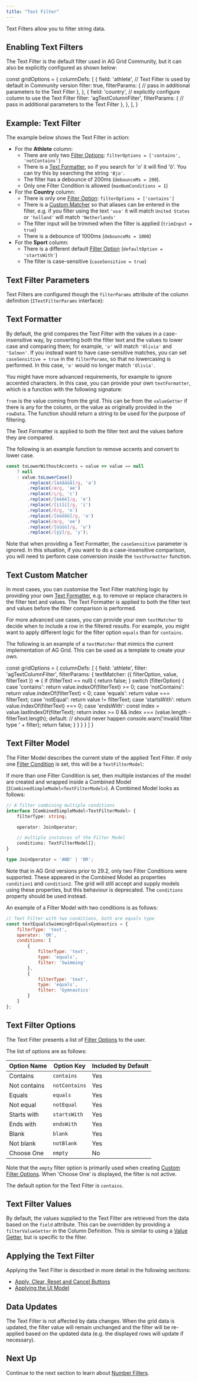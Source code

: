 ```yaml
---
title: "Text Filter"
---
```


Text Filters allow you to filter string data.

<image-caption src="filter-text/resources/text-filter.png" alt="Text Filter" width="12.5rem" centered="true"></image-caption>

## Enabling Text Filters

The Text Filter is the default filter used in AG Grid Community, but it can also be explicitly configured as shown below:

<snippet>
const gridOptions = {
    columnDefs: [
        {
            field: 'athlete',
            // Text Filter is used by default in Community version
            filter: true,
            filterParams: {
                // pass in additional parameters to the Text Filter
            },
        },
        {
            field: 'country',
            // explicitly configure column to use the Text Filter
            filter: 'agTextColumnFilter',
            filterParams: {
                // pass in additional parameters to the Text Filter
            },
        },
    ],
}
</snippet>

## Example: Text Filter

The example below shows the Text Filter in action:

- For the **Athlete** column:
    - There are only two [Filter Options](#text-filter-options): `filterOptions = ['contains', 'notContains']`
    - There is a [Text Formatter](#text-formatter), so if you search for 'o' it will find '&ouml;'. You can try this by searching the string `'Bjo'`.
    - The filter has a debounce of 200ms (`debounceMs = 200`).
    - Only one Filter Condition is allowed (`maxNumConditions = 1`)
- For the **Country** column:
    - There is only one [Filter Option](#text-filter-options): `filterOptions = ['contains']`
    - There is a [Custom Matcher](#text-custom-matcher) so that aliases can be entered in the filter, e.g. if you filter using the text `'usa'` it will match `United States` or `'holland'` will match `'Netherlands'`
    - The filter input will be trimmed when the filter is applied (`trimInput = true`)
    - There is a debounce of 1000ms (`debounceMs = 1000`)
- For the **Sport** column:
    - There is a different default [Filter Option](#text-filter-options) (`defaultOption = 'startsWith'`)
    - The filter is case-sensitive (`caseSensitive = true`)

<grid-example title='Text Filter' name='text-filter' type='generated' options='{ "exampleHeight": 555 }'></grid-example>

## Text Filter Parameters

Text Filters are configured though the `filterParams` attribute of the column definition (`ITextFilterParams` interface):

<interface-documentation interfaceName='ITextFilterParams' config='{"description":"", "sortAlphabetically":"true"}' overrideSrc="filter-text/resources/text-filter-params.json"></interface-documentation>

## Text Formatter

By default, the grid compares the Text Filter with the values in a case-insensitive way, by converting both the filter text and the values to lower case and comparing them; for example, `'o'` will match `'Olivia'` and `'Salmon'`. If you instead want to have case-sensitive matches, you can set `caseSensitive = true` in the `filterParams`, so that no lowercasing is performed. In this case, `'o'` would no longer match `'Olivia'`.

You might have more advanced requirements, for example to ignore accented characters. In this case, you can provide your own `textFormatter`, which is a function with the following signature:

<interface-documentation interfaceName='ITextFilterParams' names='["textFormatter"]' config='{"description":"", "overrideBottomMargin":"1rem"}' ></interface-documentation>

`from` is the value coming from the grid. This can be from the `valueGetter` if there is any for the column, or the value as originally provided in the `rowData`. The function should return a string to be used for the purpose of filtering.

The Text Formatter is applied to both the filter text and the values before they are compared.

The following is an example function to remove accents and convert to lower case.

```js
const toLowerWithoutAccents = value => value == null
    ? null
    : value.toLowerCase()
        .replace(/[àáâãäå]/g, 'a')
        .replace(/æ/g, 'ae')
        .replace(/ç/g, 'c')
        .replace(/[èéêë]/g, 'e')
        .replace(/[ìíîï]/g, 'i')
        .replace(/ñ/g, 'n')
        .replace(/[òóôõö]/g, 'o')
        .replace(/œ/g, 'oe')
        .replace(/[ùúûü]/g, 'u')
        .replace(/[ýÿ]/g, 'y');
```

Note that when providing a Text Formatter, the `caseSensitive` parameter is ignored. In this situation, if you want to do a case-insensitive comparison, you will need to perform case conversion inside the `textFormatter` function.

## Text Custom Matcher

In most cases, you can customise the Text Filter matching logic by providing your own [Text Formatter](#text-formatter), e.g. to remove or replace characters in the filter text and values. The Text Formatter is applied to both the filter text and values before the filter comparison is performed.

For more advanced use cases, you can provide your own `textMatcher` to decide when to include a row in the filtered results. For example, you might want to apply different logic for the filter option `equals` than for `contains`.

<interface-documentation interfaceName='ITextFilterParams' names='["textMatcher"]' config='{"description":"", "overrideBottomMargin":"1rem"}' ></interface-documentation>

The following is an example of a `textMatcher` that mimics the current implementation of AG Grid. This can be used as a template to create your own.

<snippet>
const gridOptions = {
    columnDefs: [
        {
            field: 'athlete',
            filter: 'agTextColumnFilter',
            filterParams: {
                textMatcher: ({ filterOption, value, filterText }) => {
                    if (filterText == null) {
                        return false;
                    }
                    switch (filterOption) {
                        case 'contains':
                            return value.indexOf(filterText) >= 0;
                        case 'notContains':
                            return value.indexOf(filterText) < 0;
                        case 'equals':
                            return value === filterText;
                        case 'notEqual':
                            return value != filterText;
                        case 'startsWith':
                            return value.indexOf(filterText) === 0;
                        case 'endsWith':
                            const index = value.lastIndexOf(filterText);
                            return index >= 0 && index === (value.length - filterText.length);
                        default:
                            // should never happen
                            console.warn('invalid filter type ' + filter);
                            return false;
                    }
                }
            }
        }
    ]
}
</snippet>

## Text Filter Model

The Filter Model describes the current state of the applied Text Filter. If only one [Filter Condition](/filter-conditions/) is set, this will be a `TextFilterModel`:

<interface-documentation interfaceName='TextFilterModel' config='{"description":""}'></interface-documentation>

If more than one Filter Condition is set, then multiple instances of the model are created and wrapped inside a Combined Model (`ICombinedSimpleModel<TextFilterModel>`). A Combined Model looks as follows:

```ts
// A filter combining multiple conditions
interface ICombinedSimpleModel<TextFilterModel> {
    filterType: string;

    operator: JoinOperator;

    // multiple instances of the Filter Model
    conditions: TextFilterModel[];
}

type JoinOperator = 'AND' | 'OR';
```

Note that in AG Grid versions prior to 29.2, only two Filter Conditions were supported. These appeared in the Combined Model as properties `condition1` and `condition2`. The grid will still accept and supply models using these properties, but this behaviour is deprecated. The `conditions` property should be used instead.

An example of a Filter Model with two conditions is as follows:

```js
// Text Filter with two conditions, both are equals type
const textEqualsSwimmingOrEqualsGymnastics = {
    filterType: 'text',
    operator: 'OR',
    conditions: [
        {
            filterType: 'text',
            type: 'equals',
            filter: 'Swimming'
        },
        {
            filterType: 'text',
            type: 'equals',
            filter: 'Gymnastics'
        }
    ]
};
```

## Text Filter Options

The Text Filter presents a list of [Filter Options](/filter-conditions/#filter-options) to the user.

The list of options are as follows:

| Option Name             | Option Key            | Included by Default |
| ----------------------- | --------------------- | ------------------- |
| Contains                | `contains`            | Yes                 |
| Not contains            | `notContains`         | Yes                 |
| Equals                  | `equals`              | Yes                 |
| Not equal               | `notEqual`            | Yes                 |
| Starts with             | `startsWith`          | Yes                 |
| Ends with               | `endsWith`            | Yes                 |
| Blank                   | `blank`               | Yes                 |
| Not blank               | `notBlank`            | Yes                 |
| Choose One              | `empty`               | No                  |

Note that the `empty` filter option is primarily used when creating [Custom Filter Options](/filter-conditions/#custom-filter-options). When 'Choose One' is displayed, the filter is not active.

The default option for the Text Filter is `contains`.

## Text Filter Values

By default, the values supplied to the Text Filter are retrieved from the data based on the `field` attribute. This can be overridden by providing a `filterValueGetter` in the Column Definition. This is similar to using a [Value Getter](/value-getters), but is specific to the filter.

<api-documentation source='column-properties/properties.json' section='filtering' names='["filterValueGetter"]'></api-documentation>

## Applying the Text Filter

Applying the Text Filter is described in more detail in the following sections:

- [Apply, Clear, Reset and Cancel Buttons](/filter-applying/#apply-clear-reset-and-cancel-buttons)
- [Applying the UI Model](/filter-applying/#applying-the-ui-model)

## Data Updates

The Text Filter is not affected by data changes. When the grid data is updated, the filter value will remain unchanged and the filter will be re-applied based on the updated data (e.g. the displayed rows will update if necessary).

## Next Up

Continue to the next section to learn about [Number Filters](/filter-number/).
